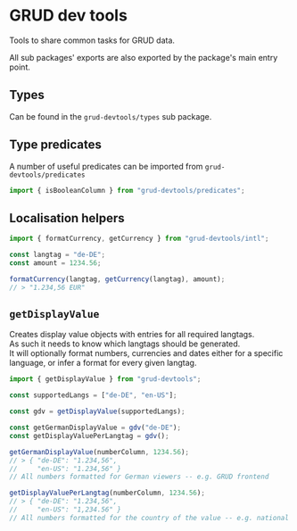 # GRUD dev tools

Tools to share common tasks for GRUD data.

All sub packages' exports are also exported by the package's main entry point.

## Types

Can be found in the `grud-devtools/types` sub package.

## Type predicates

A number of useful predicates can be imported from `grud-devtools/predicates`

```typescript
import { isBooleanColumn } from "grud-devtools/predicates";
```

## Localisation helpers

```typescript
import { formatCurrency, getCurrency } from "grud-devtools/intl";

const langtag = "de-DE";
const amount = 1234.56;

formatCurrency(langtag, getCurrency(langtag), amount);
// > "1.234,56 EUR"
```

## `getDisplayValue`

Creates display value objects with entries for all required langtags.\
As such it needs to know which langtags should be generated.\
It will optionally format numbers, currencies and dates either for a specific
language, or infer a format for every given langtag.

```typescript
import { getDisplayValue } from "grud-devtools";

const supportedLangs = ["de-DE", "en-US"];

const gdv = getDisplayValue(supportedLangs);

const getGermanDisplayValue = gdv("de-DE");
const getDisplayValuePerLangtag = gdv();

getGermanDisplayValue(numberColumn, 1234.56);
// > { "de-DE": "1.234,56",
//     "en-US": "1.234,56" }
// All numbers formatted for German viewers -- e.g. GRUD frontend

getDisplayValuePerLangtag(numberColumn, 1234.56);
// > { "de-DE": "1.234,56",
//     "en-US": "1,234.56" }
// All numbers formatted for the country of the value -- e.g. national catalogues
```
